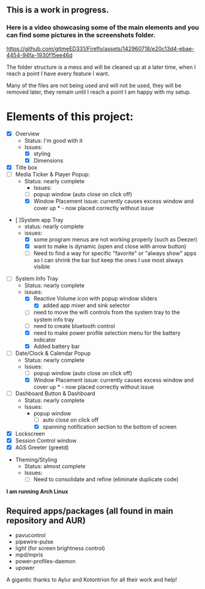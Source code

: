 
## This is a work in progress.

### Here is a video showcasing some of the main elements and you can find some pictures in the screenshots folder.



https://github.com/gitmeED331/Firefly/assets/142960718/e20c13d4-ebae-4454-94fa-1930f15ee46d



The folder structure is a mess and will be cleaned up at a later time, when I reach a point I have every feature I want.

Many of the files are not being used and will not be used, they will be removed later, they remain until I reach a point I am happy with my setup.

# Elements of this project:
- [X] Overview
  - Status: I'm good with it
  - Issues:
    - [X] styling
    - [X] Dimensions
- [X] Title box
- [ ] Media Ticker & Player Popup:
  - Status: nearly complete
    - Issues:
    - [ ] popup window (auto close on click off)
    - [X] Window Placement issue: currently causes excess window and cover up * - now placed correctly without issue
- [ ]System app Tray
  - status: nearly complete
  - issues:
    - [X] some program menus are not working properly (such as Deezer)
    - [X] want to make is dynamic (open and close with arrow button)
    - [ ] Need to find a way for specific "favorite" or "always show" apps so I can shrink the bar but keep the ones I use most always visible
- [ ] System Info Tray
  - Status: nearly complete
  - issues:
    - [X] Reactive Volume icon with popup window sliders
      - [X] added app mixer and sink selector
    - [ ] need to move the wifi controls from the system tray to the system info tray
    - [ ] need to create bluetooth control
    - [X] need to make power profile selection menu for the battery indicator
    - [X] Added battery bar
- [ ] Date/Clock & Calendar Popup
  - Status: nearly complete
  - Issues:
    - [ ] popup window (auto close on click off)
    - [X] Window Placement issue: currently causes excess window and cover up * - now placed correctly without issue
- [ ] Dashboard Button & Dashboard
  - Status: nearly complete
  - Issues:
    - popup window
      - [ ] auto close on click off
      - [X] spanning notification section to the bottom of screen
- [X] Lockscreen
- [X] Session Control window
- [X] AGS Greeter (greetd)
- Theming/Styling
  - Status: almost complete
  - Issues:
    - [ ] Need to consolidate and refine (eliminate duplicate code)

**I am running Arch Linux**

## Required apps/packages (all found in main repository and AUR)
- pavucontrol
- pipewire-pulse
- light (for screen brightness control)
- mpd/mpris
- power-profiles-daemon
- upower

A gigantic thanks to Aylur and Kotontrion for all their work and help!
